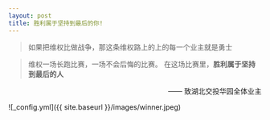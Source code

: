 ```yaml
---
layout: post
title: 胜利属于坚持到最后的你!
---
```

> 如果把维权比做战争，那这条维权路上的上的每一个业主就是勇士


> 维权一场长跑比赛，一场不会后悔的比赛。
> 在这场比赛里，**胜利属于坚持到最后的人**</p>
<p align="right">—— 致湖北交投华园全体业主</p>


![_config.yml]({{ site.baseurl }}/images/winner.jpeg)
